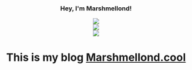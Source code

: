 <div align="center"><h3>Hey, I'm Marshmellond!</h3></div>


<div align="center"> <img src="https://github-readme-stats.vercel.app/api?username=Marshmellond&show_icons=true&theme=radical&&hide_title=true&hide_border=true&show_icons=trueline_height=21&text_color=000&icon_color=000&bg_color=0,ea6161,ffc64d,fffc4d,52fa5a&theme=graywhite"></div>

<div align="center"> <img src="https://github-profile-trophy.vercel.app/?username=Marshmellond" /> </div>

<div align="center"> <img src="https://github-readme-streak-stats.herokuapp.com/?user=Marshmellond" /> </div>

<h1 align="center"> This is my blog <a href="https://marshmellond.cool/">Marshmellond.cool</a></h1>




